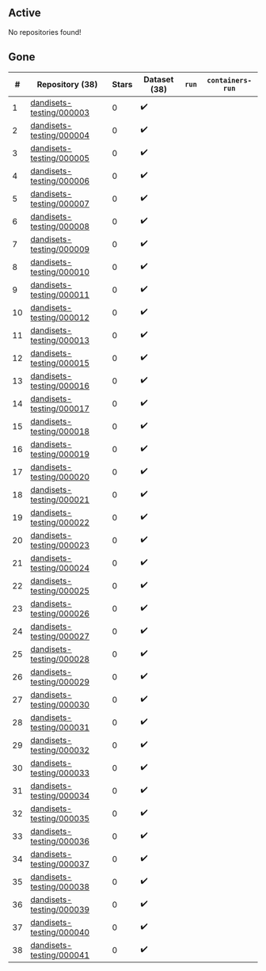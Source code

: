 ## Active
No repositories found!

## Gone
| # | Repository (38) | Stars | Dataset (38) | `run` | `containers-run` |
| --- | --- | --- | --- | --- | --- |
| 1 | [dandisets-testing/000003](https://github.com/dandisets-testing/000003) | 0 | :heavy_check_mark: |  |  |
| 2 | [dandisets-testing/000004](https://github.com/dandisets-testing/000004) | 0 | :heavy_check_mark: |  |  |
| 3 | [dandisets-testing/000005](https://github.com/dandisets-testing/000005) | 0 | :heavy_check_mark: |  |  |
| 4 | [dandisets-testing/000006](https://github.com/dandisets-testing/000006) | 0 | :heavy_check_mark: |  |  |
| 5 | [dandisets-testing/000007](https://github.com/dandisets-testing/000007) | 0 | :heavy_check_mark: |  |  |
| 6 | [dandisets-testing/000008](https://github.com/dandisets-testing/000008) | 0 | :heavy_check_mark: |  |  |
| 7 | [dandisets-testing/000009](https://github.com/dandisets-testing/000009) | 0 | :heavy_check_mark: |  |  |
| 8 | [dandisets-testing/000010](https://github.com/dandisets-testing/000010) | 0 | :heavy_check_mark: |  |  |
| 9 | [dandisets-testing/000011](https://github.com/dandisets-testing/000011) | 0 | :heavy_check_mark: |  |  |
| 10 | [dandisets-testing/000012](https://github.com/dandisets-testing/000012) | 0 | :heavy_check_mark: |  |  |
| 11 | [dandisets-testing/000013](https://github.com/dandisets-testing/000013) | 0 | :heavy_check_mark: |  |  |
| 12 | [dandisets-testing/000015](https://github.com/dandisets-testing/000015) | 0 | :heavy_check_mark: |  |  |
| 13 | [dandisets-testing/000016](https://github.com/dandisets-testing/000016) | 0 | :heavy_check_mark: |  |  |
| 14 | [dandisets-testing/000017](https://github.com/dandisets-testing/000017) | 0 | :heavy_check_mark: |  |  |
| 15 | [dandisets-testing/000018](https://github.com/dandisets-testing/000018) | 0 | :heavy_check_mark: |  |  |
| 16 | [dandisets-testing/000019](https://github.com/dandisets-testing/000019) | 0 | :heavy_check_mark: |  |  |
| 17 | [dandisets-testing/000020](https://github.com/dandisets-testing/000020) | 0 | :heavy_check_mark: |  |  |
| 18 | [dandisets-testing/000021](https://github.com/dandisets-testing/000021) | 0 | :heavy_check_mark: |  |  |
| 19 | [dandisets-testing/000022](https://github.com/dandisets-testing/000022) | 0 | :heavy_check_mark: |  |  |
| 20 | [dandisets-testing/000023](https://github.com/dandisets-testing/000023) | 0 | :heavy_check_mark: |  |  |
| 21 | [dandisets-testing/000024](https://github.com/dandisets-testing/000024) | 0 | :heavy_check_mark: |  |  |
| 22 | [dandisets-testing/000025](https://github.com/dandisets-testing/000025) | 0 | :heavy_check_mark: |  |  |
| 23 | [dandisets-testing/000026](https://github.com/dandisets-testing/000026) | 0 | :heavy_check_mark: |  |  |
| 24 | [dandisets-testing/000027](https://github.com/dandisets-testing/000027) | 0 | :heavy_check_mark: |  |  |
| 25 | [dandisets-testing/000028](https://github.com/dandisets-testing/000028) | 0 | :heavy_check_mark: |  |  |
| 26 | [dandisets-testing/000029](https://github.com/dandisets-testing/000029) | 0 | :heavy_check_mark: |  |  |
| 27 | [dandisets-testing/000030](https://github.com/dandisets-testing/000030) | 0 | :heavy_check_mark: |  |  |
| 28 | [dandisets-testing/000031](https://github.com/dandisets-testing/000031) | 0 | :heavy_check_mark: |  |  |
| 29 | [dandisets-testing/000032](https://github.com/dandisets-testing/000032) | 0 | :heavy_check_mark: |  |  |
| 30 | [dandisets-testing/000033](https://github.com/dandisets-testing/000033) | 0 | :heavy_check_mark: |  |  |
| 31 | [dandisets-testing/000034](https://github.com/dandisets-testing/000034) | 0 | :heavy_check_mark: |  |  |
| 32 | [dandisets-testing/000035](https://github.com/dandisets-testing/000035) | 0 | :heavy_check_mark: |  |  |
| 33 | [dandisets-testing/000036](https://github.com/dandisets-testing/000036) | 0 | :heavy_check_mark: |  |  |
| 34 | [dandisets-testing/000037](https://github.com/dandisets-testing/000037) | 0 | :heavy_check_mark: |  |  |
| 35 | [dandisets-testing/000038](https://github.com/dandisets-testing/000038) | 0 | :heavy_check_mark: |  |  |
| 36 | [dandisets-testing/000039](https://github.com/dandisets-testing/000039) | 0 | :heavy_check_mark: |  |  |
| 37 | [dandisets-testing/000040](https://github.com/dandisets-testing/000040) | 0 | :heavy_check_mark: |  |  |
| 38 | [dandisets-testing/000041](https://github.com/dandisets-testing/000041) | 0 | :heavy_check_mark: |  |  |
